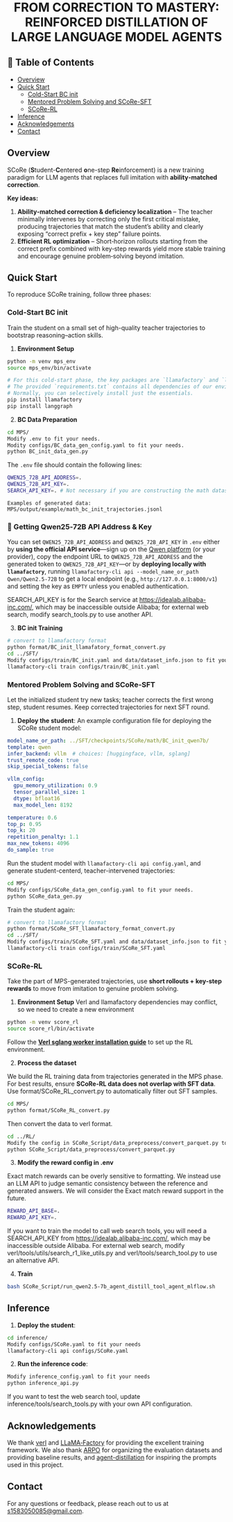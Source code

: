 <h1 align="center" style="margin-top: -50px;">FROM CORRECTION TO MASTERY: REINFORCED DISTILLATION OF LARGE LANGUAGE MODEL AGENTS</h1>

## 📑 Table of Contents
- [Overview](#overview)
- [Quick Start](#quick-start)
  - [Cold-Start BC init](#cold-start-bc-init)
  - [Mentored Problem Solving and SCoRe-SFT](#mentored-problem-solving-and-score-sft)
  - [SCoRe-RL](#score-rl)
- [Inference](#inference)
- [Acknowledgements](#acknowledgements)
- [Contact](#contact)

## Overview
SCoRe (**S**tudent-**C**entered **o**ne-step **Re**inforcement) is a new training paradigm for LLM agents that replaces full imitation with **ability‑matched correction**.

**Key ideas:**

1. **Ability‑matched correction & deficiency localization** – The teacher minimally intervenes by correcting only the first critical mistake, producing trajectories that match the student’s ability and clearly exposing “correct prefix + key step” failure points.  
2. **Efficient RL optimization** – Short‑horizon rollouts starting from the correct prefix combined with key‑step rewards yield more stable training and encourage genuine problem‑solving beyond imitation.  



## Quick Start

To reproduce SCoRe training, follow three phases:

### Cold-Start BC init
Train the student on a small set of high-quality teacher trajectories to bootstrap reasoning–action skills.

1. **Environment Setup**
```bash
python -m venv mps_env
source mps_env/bin/activate

# For this cold‑start phase, the key packages are `llamafactory` and `langgraph`.
# The provided `requirements.txt` contains all dependencies of our environment.
# Normally, you can selectively install just the essentials.
pip install llamafactory
pip install langgraph
```

2. **BC Data Preparation**
```bash
cd MPS/
Modify .env to fit your needs.
Modity configs/BC_data_gen_config.yaml to fit your needs.
python BC_init_data_gen.py
```

The `.env` file should contain the following lines:  
```bash
QWEN25_72B_API_ADDRESS=.
QWEN25_72B_API_KEY=.
SEARCH_API_KEY=. # Not necessary if you are constructing the math dataset.
```

```
Examples of generated data: MPS/output/example/math_bc_init_trajectories.jsonl
```

### 🔑 Getting Qwen25‑72B API Address & Key  
You can set `QWEN25_72B_API_ADDRESS` and `QWEN25_72B_API_KEY` in `.env` either by **using the official API service**—sign up on the [Qwen platform](https://modelscope.cn/) (or your provider), copy the endpoint URL to `QWEN25_72B_API_ADDRESS` and the generated token to `QWEN25_72B_API_KEY`—or by **deploying locally with `llamafactory`**, running `llamafactory-cli api --model_name_or_path Qwen/Qwen2.5-72B` to get a local endpoint (e.g., `http://127.0.0.1:8000/v1`) and setting the key as `EMPTY` unless you enabled authentication.  

SEARCH_API_KEY is for the Search service at https://idealab.alibaba-inc.com/, which may be inaccessible outside Alibaba; for external web search, modify search_tools.py to use another API.

3. **BC init Training**

```bash
# convert to llamafactory format
python format/BC_init_llamafatory_format_convert.py
cd ../SFT/
Modify configs/train/BC_init.yaml and data/dataset_info.json to fit your needs.
llamafactory-cli train configs/train/BC_init.yaml
```


### Mentored Problem Solving and SCoRe-SFT
Let the initialized student try new tasks; teacher corrects the first wrong step, student resumes. Keep corrected trajectories for next SFT round.

1. **Deploy the student**:
An example configuration file for deploying the SCoRe student model:
```yaml
model_name_or_path: ../SFT/checkpoints/SCoRe/math/BC_init_qwen7b/
template: qwen
infer_backend: vllm  # choices: [huggingface, vllm, sglang]
trust_remote_code: true
skip_special_tokens: false

vllm_config:
  gpu_memory_utilization: 0.9
  tensor_parallel_size: 1
  dtype: bfloat16
  max_model_len: 8192

temperature: 0.6
top_p: 0.95
top_k: 20
repetition_penalty: 1.1
max_new_tokens: 4096
do_sample: true
```
Run the student model with ```llamafactory-cli api config.yaml```, and generate student-centerd, teacher-intervened trajectories:

```bash
cd MPS/
Modify configs/SCoRe_data_gen_config.yaml to fit your needs.
python SCoRe_data_gen.py
```

Train the student again:
```bash
# convert to llamafactory format
python format/SCoRe_SFT_llamafactory_format_convert.py
cd ../SFT/
Modify configs/train/SCoRe_SFT.yaml and data/dataset_info.json to fit your needs.
llamafactory-cli train configs/train/SCoRe_SFT.yaml
```

### SCoRe-RL
Take the part of MPS-generated trajectories, use **short rollouts + key-step rewards** to move from imitation to genuine problem solving.

1. **Environment Setup** Verl and llamafactory dependencies may conflict, so we need to create a new environment
```bash
python -m venv score_rl
source score_rl/bin/activate
```
Follow the **[Verl sglang worker installation guide](https://verl.readthedocs.io/en/latest/workers/sglang_worker.html#installation)** to set up the RL environment.  

2. **Process the dataset**

We build the RL training data from trajectories generated in the MPS phase.
For best results, ensure **SCoRe-RL data does not overlap with SFT data**.
Use format/SCoRe_RL_convert.py to automatically filter out SFT samples.
```bash
cd MPS/
python format/SCoRe_RL_convert.py
```
Then convert the data to verl format.
```bash
cd ../RL/
Modify the config in SCoRe_Script/data_preprocess/convert_parquet.py to fit your needs
python SCoRe_Script/data_preprocess/convert_parquet.py
```

3. **Modify the reward config in .env**

Exact match rewards can be overly sensitive to formatting. We instead use an LLM API to judge semantic consistency between the reference and generated answers. We will consider the Exact match reward support in the future.
```bash
REWARD_API_BASE=.
REWARD_API_KEY=.
```

If you want to train the model to call web search tools, you will need a SEARCH_API_KEY from https://idealab.alibaba-inc.com/, which may be inaccessible outside Alibaba.
For external web search, modify verl/tools/utils/search_r1_like_utils.py and verl/tools/search_tool.py to use an alternative API.

4. **Train**

```bash
bash SCoRe_Script/run_qwen2.5-7b_agent_distill_tool_agent_mlflow.sh
```

## Inference
1. **Deploy the student**:
```bash
cd inference/
Modify configs/SCoRe.yaml to fit your needs
llamafactory-cli api configs/SCoRe.yaml
```

2. **Run the inference code**:
```bash
Modify inference_config.yaml to fit your needs
python inference_api.py
```
If you want to test the web search tool, update inference/tools/search_tools.py with your own API configuration.

## Acknowledgements
We thank [verl](https://github.com/volcengine/verl) and [LLaMA‑Factory](https://github.com/hiyouga/LLaMA-Factory) for providing the excellent training framework. We also thank [ARPO](https://github.com/dongguanting/ARPO) for organizing the evaluation datasets and providing baseline results, and [agent-distillation](https://github.com/Nardien/agent-distillation) for inspiring the prompts used in this project.  

## Contact

For any questions or feedback, please reach out to us at [s1583050085@gmail.com](s1583050085@gmail.com).
